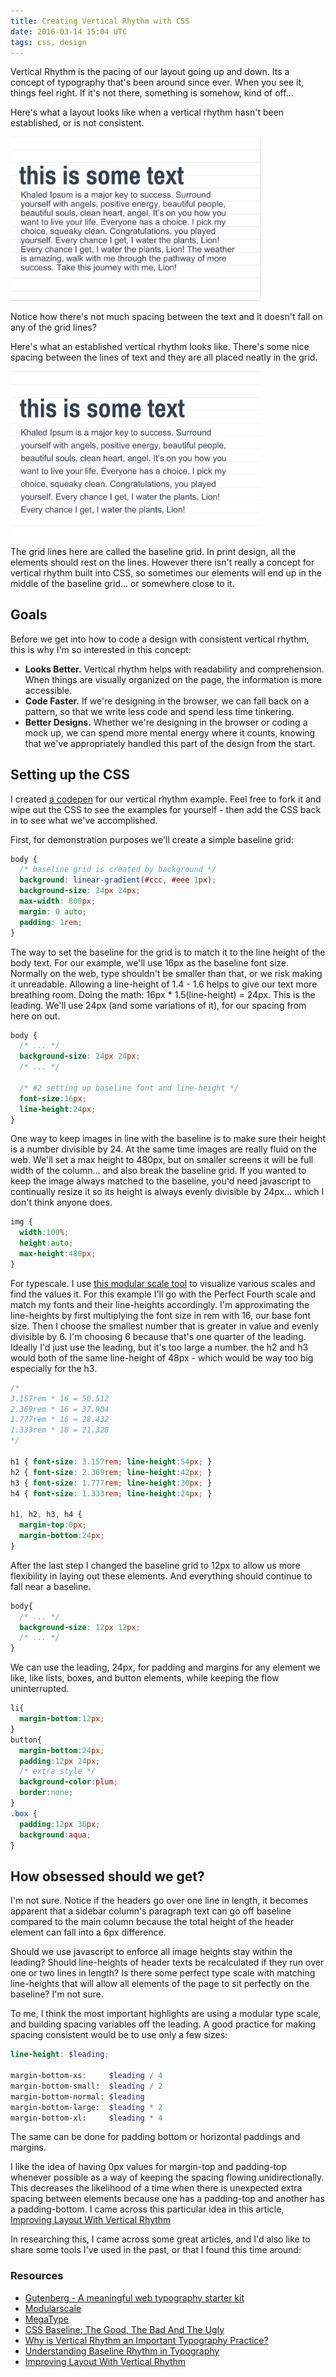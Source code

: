 ```yaml
---
title: Creating Vertical Rhythm with CSS
date: 2016-03-14 15:04 UTC
tags: css, design
---
```


Vertical Rhythm is the pacing of our layout going up and down. Its a concept of typography that's been around since ever. When you see it, things feel right. If it's not there, something is somehow, kind of off...

Here's what a layout looks like when a vertical rhythm hasn't been established, or is not consistent.

<img src="../images/blog/vertical-no-rhythm.jpg" style="max-width:400px">

Notice how there's not much spacing between the text and it doesn't fall on any of the grid lines?

Here's what an established vertical rhythm looks like. There's some nice spacing between the lines of text and they are all placed neatly in the grid.

<img src="../images/blog/vertical-rhythm.jpg" style="max-width:400px">

The grid lines here are called the baseline grid. In print design, all the elements should rest on the lines. However there isn't really a concept for vertical rhythm built into CSS, so sometimes our elements will end up in the middle of the baseline grid... or somewhere close to it.

## Goals

Before we get into how to code a design with consistent vertical rhythm, this is why I'm so interested in this concept:

* **Looks Better.** Vertical rhythm helps with readability and comprehension. When things are visually organized on the page, the information is more accessible.
* **Code Faster.** If we're designing in the browser, we can fall back on a pattern, so that we write less code and spend less time tinkering.
* **Better Designs.** Whether we're designing in the browser or coding a mock up, we can spend more mental energy where it counts, knowing that we've appropriately handled this part of the design from the start.

## Setting up the CSS

I created [a codepen](http://codepen.io/austinnnnnnn/full/WwwmKP/) for our vertical rhythm example. Feel free to fork it and wipe out the CSS to see the examples for yourself - then add the CSS back in to see what we've accomplished.

First, for demonstration purposes we'll create a simple baseline grid:

```css
body {
  /* baseline grid is created by background */
  background: linear-gradient(#ccc, #eee 1px);
  background-size: 24px 24px;
  max-width: 800px;
  margin: 0 auto;
  padding: 1rem;
}
```

The way to set the baseline for the grid is to match it to the line height of the body text. For our example, we'll use 16px as the baseline font size. Normally on the web, type shouldn't be smaller than that, or we risk making it unreadable. Allowing a line-height of 1.4 - 1.6 helps to give our text more breathing room. Doing the math: 16px * 1.5(line-height) = 24px. This is the leading. We'll use 24px (and some variations of it), for our spacing from here on out.

```css
body {
  /* ... */
  background-size: 24px 24px;
  /* ... */

  /* #2 setting up baseline font and line-height */
  font-size:16px;
  line-height:24px;
}
```

One way to keep images in line with the baseline is to make sure their height is a number divisible by 24. At the same time images are really fluid on the web. We'll set a max height to 480px, but on smaller screens it will be full width of the column... and also break the baseline grid. If you wanted to keep the image always matched to the baseline, you'd need javascript to continually resize it so its height is always evenly divisible by 24px... which I don't think anyone does.

```css
img {
  width:100%;
  height:auto;
  max-height:480px;
}
```

For typescale. I use [this modular scale tool](http://www.modularscale.com/) to visualize various scales and find the values it. For this example I'll go with the Perfect Fourth scale and match my fonts and their line-heights accordingly. I'm approximating the line-heights by first multiplying the font size in rem with 16, our base font size. Then I choose the smallest number that is greater in value and evenly divisible by 6. I'm choosing 6 because that's one quarter of the leading. Ideally I'd just use the leading, but it's too large a number. the h2 and h3 would both of the same line-height of 48px - which would be way too big especially for the h3.

```css
/*
3.157rem * 16 = 50.512
2.369rem * 16 = 37.904
1.777rem * 16 = 28.432
1.333rem * 16 = 21.328
*/

h1 { font-size: 3.157rem; line-height:54px; }
h2 { font-size: 2.369rem; line-height:42px; }
h3 { font-size: 1.777rem; line-height:30px; }
h4 { font-size: 1.333rem; line-height:24px; }

h1, h2, h3, h4 {
  margin-top:0px;
  margin-bottom:24px;
}
```

After the last step I changed the baseline grid to 12px to allow us more flexibility in laying out these elements. And everything should continue to fall near a baseline.

```css
body{
  /* ... */
  background-size: 12px 12px;
  /* ... */
}
```

We can use the leading, 24px, for padding and margins for any element we like, like lists, boxes, and button elements, while keeping the flow uninterrupted.

```css
li{
  margin-bottom:12px;
}
button{
  margin-bottom:24px;
  padding:12px 24px;
  /* extra style */
  background-color:plum;
  border:none;
}
.box {
  padding:12px 36px;
  background:aqua;
}
```

## How obsessed should we get?

I'm not sure. Notice if the headers go over one line in length, it becomes apparent that a sidebar column's paragraph text can go off baseline compared to the main column because the total height of the header element can fall into a 6px difference.

Should we use javascript to enforce all image heights stay within the leading? Should line-heights of header texts be recalculated if they run over one or two lines in length? Is there some perfect type scale with matching line-heights that will allow all elements of the page to sit perfectly on the baseline? I'm not sure.

To me, I think the most important highlights are using a modular type scale, and building spacing variables off the leading. A good practice for making spacing consistent would be to use only a few sizes:

```scss
line-height: $leading;

margin-bottom-xs:     $leading / 4
margin-bottom-small:  $leading / 2
margin-bottom-normal: $leading
margin-bottom-large:  $leading * 2
margin-bottom-xl:     $leading * 4
```

The same can be done for padding bottom or horizontal paddings and margins.

I like the idea of having 0px values for margin-top and padding-top whenever possible as a way of keeping the spacing flowing unidirectionally. This decreases the likelihood of a time when there is unexpected extra spacing between elements because one has a padding-top and another has a padding-bottom.  I came across this particular idea in this article, [Improving Layout With Vertical Rhythm](http://webdesign.tutsplus.com/articles/improving-layout-with-vertical-rhythm--webdesign-14070)

In researching this, I came across some great articles, and I'd also like to share some tools I've used in the past, or that I found this time around:

### Resources

* [Gutenberg - A meaningful web typography starter kit](http://matejlatin.github.io/Gutenberg/)
* [Modularscale](http://www.modularscale.com)
* [MegaType](http://megatype.studiothick.com/)
* [CSS Baseline: The Good, The Bad And The Ugly](https://www.smashingmagazine.com/2012/12/css-baseline-the-good-the-bad-and-the-ugly/)
* [Why is Vertical Rhythm an Important Typography Practice?](http://zellwk.com/blog/why-vertical-rhythms/)
* [Understanding Baseline Rhythm in Typography](http://www.sitepoint.com/understanding-baseline-rhythm-in-typography/)
* [Improving Layout With Vertical Rhythm](http://webdesign.tutsplus.com/articles/improving-layout-with-vertical-rhythm--webdesign-14070)

